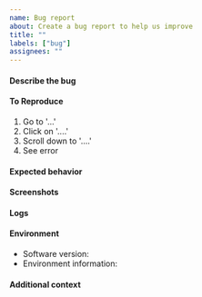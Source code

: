 ```yaml
---
name: Bug report
about: Create a bug report to help us improve
title: ""
labels: ["bug"]
assignees: ""
---
```


#### Describe the bug

<!-- A clear and concise description of what the bug is. -->

#### To Reproduce

<!-- Steps that can be taken to reproduce the behaviour -->

1. Go to '...'
2. Click on '....'
3. Scroll down to '....'
4. See error

#### Expected behavior

<!-- A clear and concise description of what you expected to happen. -->

#### Screenshots

<!-- If applicable, add screenshots to help explain your problem. -->

#### Logs

<!-- If applicable, add logs to help explain your problem. -->

#### Environment

- Software version: <!-- e.g. 1.2.1 -->
- Environment information: <!-- e.g. Ubuntu 24.04 -->

#### Additional context

<!-- Add any other context about the problem here. -->
